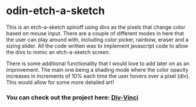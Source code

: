 # odin-etch-a-sketch

This is an etch-a-sketch spinoff using divs as the pixels that change color based on mouse input. There are a couple of different modes in here that the user can play around with, including color picker, rainbow, eraser and a sizing slider. All the code written was to implement javascript code to allow the divs to mimic an etch-a-sketch screen. 

There is some additional functionality that I would love to add later on as an improvement. The main one being a shading mode where the color opacity increases in increments of 10% each time the user hovers over a pixel (div). This would allow for some more detailed art!

### You can check out the project here: [Div-Vinci](https://atif-pathan.github.io/odin-etch-a-sketch/)